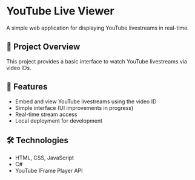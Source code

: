 # YouTube Live Viewer

A simple web application for displaying YouTube livestreams in real-time.

## 🔧 Project Overview

This project provides a basic interface to watch YouTube livestreams via video IDs. 

## 🚀 Features

- Embed and view YouTube livestreams using the video ID
- Simple interface (UI improvements in progress)
- Real-time stream access
- Local deployment for development

## 🛠️ Technologies

- HTML, CSS, JavaScript  
- C#
- YouTube IFrame Player API
